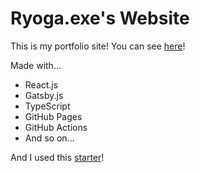 # Ryoga.exe's Website

This is my portfolio site!
You can see [here](https://ryoga-exe.github.io)!

Made with...

- React.js
- Gatsby.js
- TypeScript
- GitHub Pages
- GitHub Actions
- And so on...

And I used this [starter](https://github.com/gatsbyjs/gatsby-starter-blog)!
